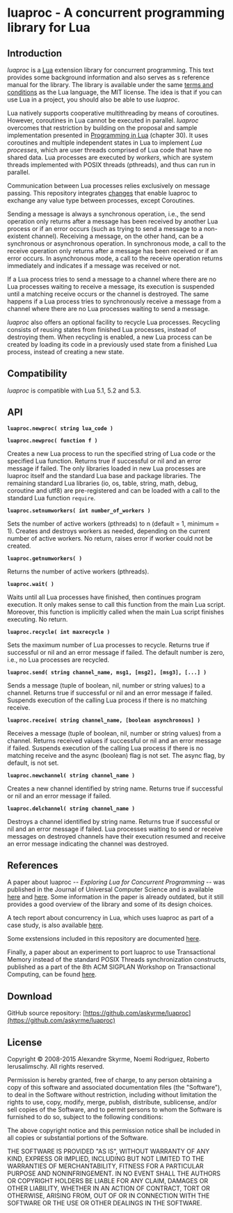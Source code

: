 # luaproc - A concurrent programming library for Lua

## Introduction

*luaproc* is a [Lua](http://www.lua.org) extension library for concurrent
programming. This text provides some background information and also serves as s
reference manual for the library. The library is available under the same [terms
and conditions](http://www.lua.org/copyright.html) as the Lua language, the MIT
license. The idea is that if you can use Lua in a project, you should also be
able to use *luaproc*.

Lua natively supports cooperative multithreading by means of coroutines.
However, coroutines in Lua cannot be executed in parallel. *luaproc* overcomes
that restriction by building on the proposal and sample implementation presented
in [Programming in Lua](http://www.inf.puc-rio.br/~roberto/pil2) (chapter 30).
It uses coroutines and multiple independent states in Lua to implement *Lua
processes*, which are user threads comprised of Lua code that have no shared
data. Lua processes are executed by *workers*, which are system threads
implemented with POSIX threads (pthreads), and thus can run in parallel.

Communication between Lua processes relies exclusively on message passing. This
repository integrates
[changes](https://www.maxwell.vrac.puc-rio.br/30267/30267.PDF) that enable
luaproc to exchange any value type between processes, except Coroutines.

Sending a message is always a synchronous operation, i.e., the send operation
only returns after a message has been received by another Lua process or if an
error occurs (such as trying to send a message to a non-existent channel).
Receiving a message, on the other hand, can be a synchronous or asynchronous
operation. In synchronous mode, a call to the receive operation only returns
after a message has been received or if an error occurs. In asynchronous mode, a
call to the receive operation returns immediately and indicates if a message was
received or not.

If a Lua process tries to send a message to a channel where there are no Lua
processes waiting to receive a message, its execution is suspended until a
matching receive occurs or the channel is destroyed. The same happens if a Lua
process tries to synchronously receive a message from a channel where there are
no Lua processes waiting to send a message.

*luaproc* also offers an optional facility to recycle Lua processes. Recycling
consists of reusing states from finished Lua processes, instead of destroying
them. When recycling is enabled, a new Lua process can be created by loading its
code in a previously used state from a finished Lua process, instead of creating
a new state. 

## Compatibility

*luaproc* is compatible with Lua 5.1, 5.2 and 5.3.

## API

**`luaproc.newproc( string lua_code )`**

**`luaproc.newproc( function f )`**

Creates a new Lua process to run the specified string of Lua code or the
specified Lua function. Returns true if successful or nil and an error message
if failed. The only libraries loaded in new Lua processes are luaproc itself and
the standard Lua base and package libraries. The remaining standard Lua
libraries (io, os, table, string, math, debug, coroutine and utf8) are
pre-registered and can be loaded with a call to the standard Lua function
`require`. 

**`luaproc.setnumworkers( int number_of_workers )`**

Sets the number of active workers (pthreads) to n (default = 1, minimum = 1).
Creates and destroys workers as needed, depending on the current number of
active workers. No return, raises error if worker could not be created. 

**`luaproc.getnumworkers( )`**

Returns the number of active workers (pthreads). 

**`luaproc.wait( )`**

Waits until all Lua processes have finished, then continues program execution.
It only makes sense to call this function from the main Lua script. Moreover,
this function is implicitly called when the main Lua script finishes executing.
No return. 

**`luaproc.recycle( int maxrecycle )`**

Sets the maximum number of Lua processes to recycle. Returns true if successful
or nil and an error message if failed. The default number is zero, i.e., no Lua
processes are recycled. 

**`luaproc.send( string channel_name, msg1, [msg2], [msg3], [...] )`**

Sends a message (tuple of boolean, nil, number or string values) to a channel.
Returns true if successful or nil and an error message if failed. Suspends
execution of the calling Lua process if there is no matching receive. 

**`luaproc.receive( string channel_name, [boolean asynchronous] )`**

Receives a message (tuple of boolean, nil, number or string values) from a
channel. Returns received values if successful or nil and an error message if
failed. Suspends execution of the calling Lua process if there is no matching
receive and the async (boolean) flag is not set. The async flag, by default, is
not set. 

**`luaproc.newchannel( string channel_name )`**

Creates a new channel identified by string name. Returns true if successful or
nil and an error message if failed.

**`luaproc.delchannel( string channel_name )`**

Destroys a channel identified by string name. Returns true if successful or nil
and an error message if failed. Lua processes waiting to send or receive
messages on destroyed channels have their execution resumed and receive an error
message indicating the channel was destroyed. 

## References

A paper about luaproc -- *Exploring Lua for Concurrent Programming* -- was
published in the Journal of Universal Computer Science and is available
[here](http://www.jucs.org/jucs_14_21/exploring_lua_for_concurrent) and
[here](http://www.inf.puc-rio.br/~roberto/docs/ry08-05.pdf). Some information in
the paper is already outdated, but it still provides a good overview of the
library and some of its design choices.

A tech report about concurrency in Lua, which uses luaproc as part of a case
study, is also available
[here](ftp://ftp.inf.puc-rio.br/pub/docs/techreports/11_13_skyrme.pdf).

Some exstensions included in this repository are documented
[here](https://www.maxwell.vrac.puc-rio.br/30267/30267.PDF).

Finally, a paper about an experiment to port luaproc to use Transactional Memory
instead of the standard POSIX Threads synchronization constructs, published as a
part of the 8th ACM SIGPLAN Workshop on Transactional Computing, can be found
[here](http://transact2013.cse.lehigh.edu/skyrme.pdf).

## Download

GitHub source repository:
[https://github.com/askyrme/luaproc](https://github.com/askyrme/luaproc)

## License

Copyright © 2008-2015 Alexandre Skyrme, Noemi Rodriguez, Roberto Ierusalimschy.
All rights reserved.

Permission is hereby granted, free of charge, to any person obtaining a copy of
this software and associated documentation files (the "Software"), to deal in
the Software without restriction, including without limitation the rights to
use, copy, modify, merge, publish, distribute, sublicense, and/or sell copies of
the Software, and to permit persons to whom the Software is furnished to do so,
subject to the following conditions:

The above copyright notice and this permission notice shall be included in all
copies or substantial portions of the Software.

THE SOFTWARE IS PROVIDED "AS IS", WITHOUT WARRANTY OF ANY KIND, EXPRESS OR
IMPLIED, INCLUDING BUT NOT LIMITED TO THE WARRANTIES OF MERCHANTABILITY, FITNESS
FOR A PARTICULAR PURPOSE AND NONINFRINGEMENT. IN NO EVENT SHALL THE AUTHORS OR
COPYRIGHT HOLDERS BE LIABLE FOR ANY CLAIM, DAMAGES OR OTHER LIABILITY, WHETHER
IN AN ACTION OF CONTRACT, TORT OR OTHERWISE, ARISING FROM, OUT OF OR IN
CONNECTION WITH THE SOFTWARE OR THE USE OR OTHER DEALINGS IN THE SOFTWARE. 

